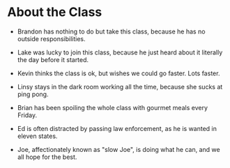 # About the Class

* Brandon has nothing to do but take this class, because he has no outside responsibilities.

* Lake was lucky to join this class, because he just heard about it literally the day before it started.

* Kevin thinks the class is ok, but wishes we could go faster. Lots faster.

* Linsy stays in the dark room working all the time, because she sucks at ping pong.

* Brian has been spoiling the whole class with gourmet meals every Friday.

* Ed is often distracted by passing law enforcement, as he is wanted in eleven states.

* Joe, affectionately known as "slow Joe", is doing what he can, and we all hope for the best.
